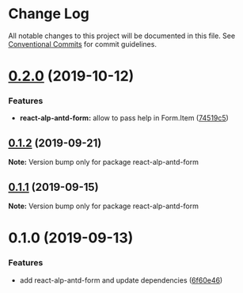 # Change Log

All notable changes to this project will be documented in this file.
See [Conventional Commits](https://conventionalcommits.org) for commit guidelines.

# [0.2.0](https://github.com/christophehurpeau/alp/compare/react-alp-antd-form@0.1.2...react-alp-antd-form@0.2.0) (2019-10-12)


### Features

* **react-alp-antd-form:** allow to pass help in Form.Item ([74519c5](https://github.com/christophehurpeau/alp/commit/74519c5))





## [0.1.2](https://github.com/christophehurpeau/alp/compare/react-alp-antd-form@0.1.1...react-alp-antd-form@0.1.2) (2019-09-21)

**Note:** Version bump only for package react-alp-antd-form





## [0.1.1](https://github.com/christophehurpeau/alp/compare/react-alp-antd-form@0.1.0...react-alp-antd-form@0.1.1) (2019-09-15)

**Note:** Version bump only for package react-alp-antd-form





# 0.1.0 (2019-09-13)


### Features

* add react-alp-antd-form and update dependencies ([6f60e46](https://github.com/christophehurpeau/alp/commit/6f60e46))
